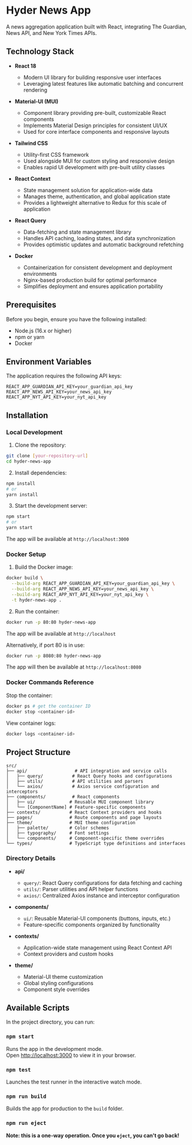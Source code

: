 # Hyder News App

A news aggregation application built with React, integrating The Guardian, News API, and New York Times APIs.

## Technology Stack

- **React 18**
  - Modern UI library for building responsive user interfaces
  - Leveraging latest features like automatic batching and concurrent rendering

- **Material-UI (MUI)**
  - Component library providing pre-built, customizable React components
  - Implements Material Design principles for consistent UI/UX
  - Used for core interface components and responsive layouts

- **Tailwind CSS**
  - Utility-first CSS framework
  - Used alongside MUI for custom styling and responsive design
  - Enables rapid UI development with pre-built utility classes

- **React Context**
  - State management solution for application-wide data
  - Manages theme, authentication, and global application state
  - Provides a lightweight alternative to Redux for this scale of application

- **React Query**
  - Data-fetching and state management library
  - Handles API caching, loading states, and data synchronization
  - Provides optimistic updates and automatic background refetching

- **Docker**
  - Containerization for consistent development and deployment environments
  - Nginx-based production build for optimal performance
  - Simplifies deployment and ensures application portability

## Prerequisites

Before you begin, ensure you have the following installed:
- Node.js (16.x or higher)
- npm or yarn
- Docker

## Environment Variables

The application requires the following API keys:
```env
REACT_APP_GUARDIAN_API_KEY=your_guardian_api_key
REACT_APP_NEWS_API_KEY=your_news_api_key
REACT_APP_NYT_API_KEY=your_nyt_api_key
```

## Installation

### Local Development

1. Clone the repository:
```bash
git clone [your-repository-url]
cd hyder-news-app
```

2. Install dependencies:
```bash
npm install
# or
yarn install
```

3. Start the development server:
```bash
npm start
# or
yarn start
```

The app will be available at `http://localhost:3000`

### Docker Setup

1. Build the Docker image:
```bash
docker build \
  --build-arg REACT_APP_GUARDIAN_API_KEY=your_guardian_api_key \
  --build-arg REACT_APP_NEWS_API_KEY=your_news_api_key \
  --build-arg REACT_APP_NYT_API_KEY=your_nyt_api_key \
  -t hyder-news-app .
```

2. Run the container:
```bash
docker run -p 80:80 hyder-news-app
```

The app will be available at `http://localhost`

Alternatively, if port 80 is in use:
```bash
docker run -p 8080:80 hyder-news-app
```

The app will then be available at `http://localhost:8080`

### Docker Commands Reference

Stop the container:
```bash
docker ps # get the container ID
docker stop <container-id>
```

View container logs:
```bash
docker logs <container-id>
```

## Project Structure

```
src/
├── api/                  # API integration and service calls
│   ├── query/           # React Query hooks and configurations
│   ├── utils/           # API utilities and parsers
│   └── axios/           # Axios service configuration and interceptors
├── components/          # React components
│   ├── ui/             # Reusable MUI component library
│   └── [ComponentName] # Feature-specific components
├── contexts/           # React Context providers and hooks
├── pages/              # Route components and page layouts
├── theme/              # MUI theme configuration
│   ├── palette/        # Color schemes
│   ├── typography/     # Font settings
│   └── components/     # Component-specific theme overrides
└── types/              # TypeScript type definitions and interfaces
```

### Directory Details

- **api/**
  - `query/`: React Query configurations for data fetching and caching
  - `utils/`: Parser utilities and API helper functions
  - `axios/`: Centralized Axios instance and interceptor configuration

- **components/**
  - `ui/`: Reusable Material-UI components (buttons, inputs, etc.)
  - Feature-specific components organized by functionality

- **contexts/**
  - Application-wide state management using React Context API
  - Context providers and custom hooks

- **theme/**
  - Material-UI theme customization
  - Global styling configurations
  - Component style overrides



## Available Scripts

In the project directory, you can run:

### `npm start`

Runs the app in the development mode.\
Open [http://localhost:3000](http://localhost:3000) to view it in your browser.

### `npm test`

Launches the test runner in the interactive watch mode.

### `npm run build`

Builds the app for production to the `build` folder.

### `npm run eject`

**Note: this is a one-way operation. Once you `eject`, you can't go back!**
